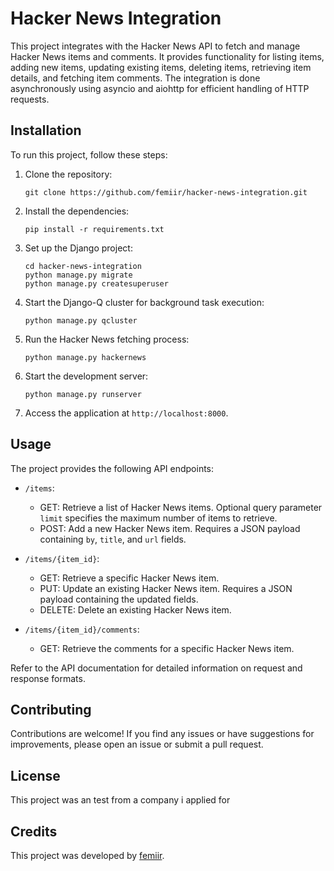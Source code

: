 # Hacker News Integration

This project integrates with the Hacker News API to fetch and manage Hacker News items and comments. It provides functionality for listing items, adding new items, updating existing items, deleting items, retrieving item details, and fetching item comments. The integration is done asynchronously using asyncio and aiohttp for efficient handling of HTTP requests.

## Installation

To run this project, follow these steps:

1. Clone the repository:

   ```
   git clone https://github.com/femiir/hacker-news-integration.git
   ```

2. Install the dependencies:

   ```
   pip install -r requirements.txt
   ```

3. Set up the Django project:

   ```
   cd hacker-news-integration
   python manage.py migrate
   python manage.py createsuperuser
   ```

4. Start the Django-Q cluster for background task execution:

   ```
   python manage.py qcluster
   ```

5. Run the Hacker News fetching process:

   ```
   python manage.py hackernews
   ```

6. Start the development server:

   ```
   python manage.py runserver
   ```

7. Access the application at `http://localhost:8000`.

## Usage

The project provides the following API endpoints:

- `/items`: 
  - GET: Retrieve a list of Hacker News items. Optional query parameter `limit` specifies the maximum number of items to retrieve.
  - POST: Add a new Hacker News item. Requires a JSON payload containing `by`, `title`, and `url` fields.

- `/items/{item_id}`:
  - GET: Retrieve a specific Hacker News item.
  - PUT: Update an existing Hacker News item. Requires a JSON payload containing the updated fields.
  - DELETE: Delete an existing Hacker News item.

- `/items/{item_id}/comments`:
  - GET: Retrieve the comments for a specific Hacker News item.

Refer to the API documentation for detailed information on request and response formats.

## Contributing

Contributions are welcome! If you find any issues or have suggestions for improvements, please open an issue or submit a pull request.

## License

This project was an test from a company i applied for

## Credits

This project was developed by [femiir](https://github.com/femiir).

